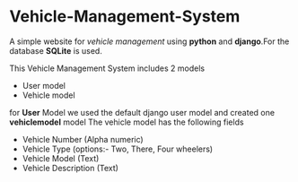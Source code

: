 # **Vehicle-Management-System**
A simple website for _vehicle management_ using **python** and **django**.For the database **SQLite** is used.

This Vehicle Management System includes 2 models
- User model
- Vehicle model

for **User** Model we used the default django user model and created one **vehiclemodel** model
The vehicle model has the following fields
- Vehicle Number (Alpha numeric)
- Vehicle Type (options:- Two, There, Four wheelers)
- Vehicle Model (Text)
- Vehicle Description (Text)
